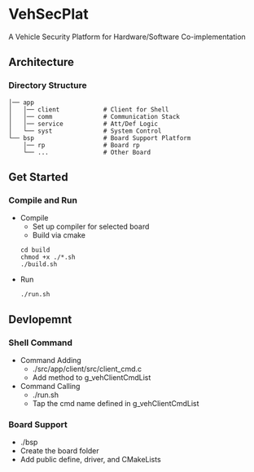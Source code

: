 # VehSecPlat

A Vehicle Security Platform for Hardware/Software Co-implementation

## Architecture
### Directory Structure
```
│── app
│   │── client            # Client for Shell
│   │── comm              # Communication Stack
│   │── service           # Att/Def Logic
│   └── syst              # System Control
└── bsp                   # Board Support Platform
    │── rp                # Board rp
    └── ...               # Other Board
```

## Get Started
### Compile and Run
- Compile
  - Set up compiler for selected board
  - Build via cmake
  ```
  cd build
  chmod +x ./*.sh
  ./build.sh
  ```
- Run
  ```
  ./run.sh
  ```


## Devlopemnt
### Shell Command
- Command Adding
  - ./src/app/client/src/client_cmd.c
  - Add method to g_vehClientCmdList
- Command Calling
  - ./run.sh
  - Tap the cmd name defined in g_vehClientCmdList

### Board Support
- ./bsp
- Create the board folder
- Add public define, driver, and CMakeLists

